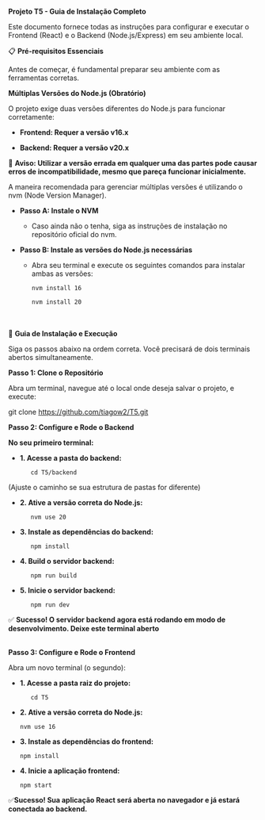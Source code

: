 **Projeto T5 - Guia de Instalação Completo**

Este documento fornece todas as instruções para configurar e executar o Frontend (React) e o Backend (Node.js/Express) em seu ambiente local.

📋 **Pré-requisitos Essenciais**

Antes de começar, é fundamental preparar seu ambiente com as ferramentas corretas.

**Múltiplas Versões do Node.js (Obratório)**
   
O projeto exige duas versões diferentes do Node.js para funcionar corretamente:

* **Frontend: Requer a versão v16.x**

* **Backend: Requer a versão v20.x**

🔴 **Aviso: Utilizar a versão errada em qualquer uma das partes pode causar erros de incompatibilidade, mesmo que pareça funcionar inicialmente.**

A maneira recomendada para gerenciar múltiplas versões é utilizando o nvm (Node Version Manager).

* **Passo A: Instale o NVM**

  * Caso ainda não o tenha, siga as instruções de instalação no repositório oficial do nvm.

* **Passo B: Instale as versões do Node.js necessárias**

  * Abra seu terminal e execute os seguintes comandos para instalar ambas as versões:

        nvm install 16

        nvm install 20
<br></br>
🚀 **Guia de Instalação e Execução**

Siga os passos abaixo na ordem correta. Você precisará de dois terminais abertos simultaneamente.

**Passo 1: Clone o Repositório**

Abra um terminal, navegue até o local onde deseja salvar o projeto, e execute:

git clone https://github.com/tiagow2/T5.git

**Passo 2: Configure e Rode o Backend**

**No seu primeiro terminal:**

* **1. Acesse a pasta do backend:**

         cd T5/backend 

(Ajuste o caminho se sua estrutura de pastas for diferente)

* **2. Ative a versão correta do Node.js:**

         nvm use 20

* **3. Instale as dependências do backend:**

         npm install

* **4. Build o servidor backend:**

         npm run build

* **5. Inicie o servidor backend:**

         npm run dev

✅ **Sucesso! O servidor backend agora está rodando em modo de desenvolvimento. Deixe este terminal aberto**
<br></br>

**Passo 3: Configure e Rode o Frontend**

Abra um novo terminal (o segundo):

* **1. Acesse a pasta raiz do projeto:**

         cd T5

* **2. Ative a versão correta do Node.js:**

      nvm use 16

* **3. Instale as dependências do frontend:**

      npm install

* **4. Inicie a aplicação frontend:**

      npm start

✅**Sucesso! Sua aplicação React será aberta no navegador e já estará conectada ao backend.**

